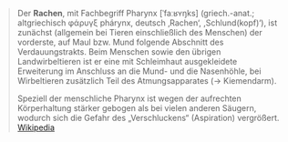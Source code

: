 > Der **Rachen**, mit Fachbegriff Pharynx [ˈfaːʁʏŋks] (griech.-anat.; altgriechisch φάρυγξ phárynx, deutsch ‚Rachen‘, ,Schlund(kopf)‘), ist zunächst (allgemein bei Tieren einschließlich des Menschen) der vorderste, auf Maul bzw. Mund folgende Abschnitt des Verdauungstrakts. Beim Menschen sowie den übrigen Landwirbeltieren ist er eine mit Schleimhaut ausgekleidete Erweiterung im Anschluss an die Mund- und die Nasenhöhle, bei Wirbeltieren zusätzlich Teil des Atmungsapparates (→ Kiemendarm).
>
> Speziell der menschliche Pharynx ist wegen der aufrechten Körperhaltung stärker gebogen als bei vielen anderen Säugern, wodurch sich die Gefahr des „Verschluckens“ (Aspiration) vergrößert.
> [Wikipedia](https://de.wikipedia.org/wiki/Rachen)